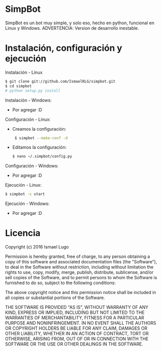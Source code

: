 # SimpBot

SimpBot es un bot muy simple, y solo eso, hecho en python, funcional en Linux y Windows.
ADVERTENCIA: Version de desarrollo inestable.

# Instalación, configuración y ejecución

Instalación - Linux
```sh
$ git clone git://github.com/IsmaelRLG/simpbot.git
$ cd simpbot
# python setup.py install
```
Instalación - Windows:
   - Por agregar :D

Configuración - Linux:
- Creamos la configuración:

  ```sh
   $ simpbot --make-conf -d
  ```
- Editamos la configuración:

   ```sh
   $ nano ~/.simpbot/config.py
   ```

Configuración - Windows:
   - Por agregar :D

Ejecución - Linux:
```sh
$ simpbot -s start
```
Ejecución - Windows:
  - Por agregar :D 

# Licencia

Copyright (c) 2016 Ismael Lugo

Permission is hereby granted, free of charge, to any person obtaining
a copy of this software and associated documentation files (the
"Software"), to deal in the Software without restriction, including
without limitation the rights to use, copy, modify, merge, publish,
distribute, sublicense, and/or sell copies of the Software, and to
permit persons to whom the Software is furnished to do so, subject to
the following conditions:

The above copyright notice and this permission notice shall be
included in all copies or substantial portions of the Software.

THE SOFTWARE IS PROVIDED "AS IS", WITHOUT WARRANTY OF ANY KIND,
EXPRESS OR IMPLIED, INCLUDING BUT NOT LIMITED TO THE WARRANTIES OF
MERCHANTABILITY, FITNESS FOR A PARTICULAR PURPOSE AND
NONINFRINGEMENT. IN NO EVENT SHALL THE AUTHORS OR COPYRIGHT HOLDERS BE
LIABLE FOR ANY CLAIM, DAMAGES OR OTHER LIABILITY, WHETHER IN AN ACTION
OF CONTRACT, TORT OR OTHERWISE, ARISING FROM, OUT OF OR IN CONNECTION
WITH THE SOFTWARE OR THE USE OR OTHER DEALINGS IN THE SOFTWARE.

